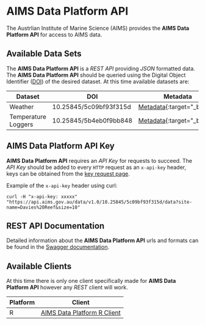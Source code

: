 AIMS Data Platform API
=====================

The Austrlian Institute of Marine Science (AIMS) provides the __AIMS Data Platform API__ for access to AIMS data.

Available Data Sets
-------------------

The __AIMS Data Platform API__ is a *REST API* providing *JSON* formatted data.  The __AIMS Data Platform API__ should be queried using the Digital Object Identifier ([DOI](https://doi.org)) of the desired dataset.  At this time available datasets are:

Dataset                  | DOI                    | Metadata
-------------------------|------------------------|---------------------------------------------------------------------
Weather                  | 10.25845/5c09bf93f315d | [Metadata](https://doi.org/10.25845/5c09bf93f315d){:target="_blank"}
Temperature Loggers      | 10.25845/5b4eb0f9bb848 | [Metadata](https://doi.org/10.25845/5b4eb0f9bb848){:target="_blank"}

AIMS Data Platform API Key
-------------------------
__AIMS Data Platform API__ requires an *API Key* for requests to succeed.  The *API Key* should be added to every `HTTP` request as an `x-api-key` header, keys can be obtained from the [key request page](key-request).

Example of the `x-api-key` header using curl:

```
curl -H "x-api-key: xxxxx" "https://api.aims.gov.au/data/v1.0/10.25845/5c09bf93f315d/data?site-name=Davies%20Reef&size=10"
```

REST API Documentation
----------------------

Detailed information about the __AIMS Data Platform API__ urls and formats can be found in the [Swagger documentation](swagger).
                                                                                 
Available Clients
-----------------

At this time there is only one client specifically made for __AIMS Data Platform API__ however any *REST* client will work.

Platform | Client
---------|--------------------------------------------------------------------
R        | [AIMS Data Platform R Client](https://docs.ropensci.org/dataaimsr/)

